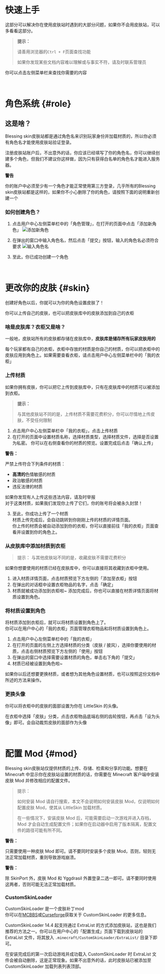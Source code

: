 <br><br>

# 快速上手

这部分可以解决你在使用皮肤站时遇到的大部分问题，如果你不会用皮肤站，可以多看看这部分。

> **提示：**
> 
> 请善用浏览器的`Ctrl + F`页面查找功能
> 
> 如果你发现某些文档内容难以理解或与事实不符，请及时联系管理员

你可以点击左侧菜单栏来查找你需要的内容

<br>

# 角色系统 {#role}

## 这是啥？

Blessing skin皮肤站都是通过角色名来识别玩家身份并加载材质的，所以你必须有角色名才能使用皮肤站验证登录。

注册皮肤站账户后，不出意外的话，你应该已经填写了你的角色名，你可以继续创建多个角色，但我们不建议你这样做，因为只有获得白名单的角色名才能进入服务器。

<div class="yellow-box">
<strong>警告</strong>
<p>你的账户中必须至少有一个角色才能正常使用第三方登录，几乎所有的Blessing skin皮肤站都是这样的，如果你不小心删除了你的角色，请按照下面的说明重新创建一个</p>
</div>

### 如何创建角色？

1. 点击用户中心左侧菜单栏中的「角色管理」，在打开的页面中点击「添加新角色」   ![](../../../img/1.png "添加新角色")

2. 在弹出的窗口中输入角色名，然后点击「提交」按钮，输入的角色名必须符合要求   ![](../../../img/2.png "输入角色名")

3. 至此，你已成功创建一个角色

<br>

# 更改你的皮肤 {#skin}

创建好角色以后，你就可以为你的角色设置皮肤了！

你可以上传自己的皮肤，也可以把皮肤库中的皮肤添加到自己的衣柜

### 啥是皮肤库？衣柜又是啥？

一般地，皮肤站所有的皮肤都存储在皮肤库中，**皮肤库是储存所有玩家皮肤用的**

每个玩家都有自己的衣柜，衣柜中存放的材质是你自己的材质，你可以把衣柜中的皮肤应用到角色上。如果需要查看衣柜，请点击用户中心左侧菜单栏中的「我的衣柜」

### 上传材质

如果你拥有皮肤，你可以把它上传到皮肤库中，只有在皮肤库中的材质可以被添加到衣柜。

> **提示：**
> 
> 与其他皮肤站不同的是，上传材质不需要花费积分，你可以尽情地上传皮肤，不受任何限制

1. 点击用户中心左侧菜单栏中「我的衣柜」，点击上传材质
2. 在打开的页面中设置材质名称，选择材质类型，选择材质文件，选择是否设置为私密。
你可以在右侧查看你的材质的预览。设置完成后点击「确认上传」

<div class="red-box">
<strong>警告：</strong>
<p>严禁上传符合下列条件的材质：</p>
<ul>
<li><strong>高清的</strong>色情敏感的材质</li>
<li>政治敏感的材质</li>
<li>违反法律的材质</li>
</ul>
<p>
如果你发现有人上传这些违法内容，请及时举报<br>
对于这类材质，如果我们发现你上传了它们，你的账号将会被永久封禁！</p>
</div>

3. 至此，你成功上传了一个材质   
   材质上传完成后，会自动跳转到你刚刚上传的材质的详情页面。   
   你上传的材质会被自动添加到你的衣柜，你可以直接前往「我的衣柜」页面查看并设置到你的角色上。   

### 从皮肤库中添加材质到衣柜

> 提示：
> 与其他皮肤站不同的是，收藏皮肤不需要花费积分

如果你想要使用的材质已经在皮肤库中，你可以直接将其收藏到衣柜中使用。

1. 进入材质详情页面，点击材质预览下方左侧的「添加至衣柜」按钮
2. 在弹出的对话框中设置衣柜物品的名字，点击「确定」
3. 材质就被成功添加到衣柜啦~ 添加完成后，你也可以直接在材质详情页面将材质设置到角色。

### 将材质设置到角色

将材质添加到衣柜后，就可以将材质设置到角色上了。   
你可以在用户中心的「我的衣柜」页面管理衣柜物品和将材质设置到角色上。

1. 点击用户中心左侧菜单栏中的「我的衣柜」
2. 在打开的页面的左侧上方选择材质的分类（皮肤 / 披风），选择你要使用的材质，点击右侧材质预览下方左侧的「使用」按钮
3. 在弹出的窗口中选择需要设置材质的角色，单击右下角的「提交」
4. 材质已经被设置到角色啦~

如果你以后还想要更换材质，或者想为其他角色设置材质，也可以按照这份文档中所述的方法来操作。

### 更换头像 

你可以将衣柜中的皮肤的面部设置为你在 LittleSkin 的头像。

在衣柜中选择「皮肤」分类，点击衣柜物品底端右侧的齿轮按钮，再点击「设为头像」即可。会自动裁剪皮肤的面部作为头像

<br>

# 配置 Mod {#mod}

Blessing skin皮肤站仅提供材质的上传、存储、检索和分享的功能。想要在 Minecraft 中显示你在皮肤站设置的材质的话，你需要在 Minecraft 客户端中安装皮肤 Mod 并修改相应的配置文件。

> 提示：
> 
> 如何安装 Mod 请自行搜索，本文不会说明如何安装皮肤 Mod，仅说明如何配置皮肤 Mod，使其从 LittleSkin 加载材质。
>
>在一些情况下，安装皮肤 Mod 后，可能需要启动一次游戏并进入存档，Mod 才会自动生成配置文件；如果你在启动器中启用了版本隔离，配置文件的路径可能有所不同。

<div class="red-box">
    <p><strong>警告：</strong></p>
    <p>只需要使用一种皮肤 Mod 即可。请不要同时安装多个皮肤 Mod，否则，轻则无法正常加载材质，重则导致游戏崩溃。</p>
</div>

<div class="yellow-box">
    <p><strong>警告：</strong><p>
    <p>除 SkinPort 外，皮肤 Mod 和 Yggdrasil 外置登录二选一即可。请不要同时使用这两者，否则可能无法正常加载材质。</p>
</div>

### CustomSkinLoader

CustomSkinLoader 是一个皮肤补丁mod   
你可以在[MCBBS](https://www.mcbbs.net/thread-269807-1-1.html)或[Curseforge](https://www.curseforge.com/minecraft/mc-mods/customskinloader)获取关于 CustomSkinLoader 的更多信息。

CustomSkinLoader 14.4 起支持通过 ExtraList 的方式添加皮肤站，这也是我们推荐的方法之一。你可以在用户中心的「配置生成」页面下载到皮肤站的 ExtraList 文件，将其放入 ```.minecraft/CustomSkinLoader/ExtraList/``` 目录下即可。

在安装完成后的第一次启动游戏并成功载入 CustomSkinLoader 时 ExtraList 文件会被自动删除，这是正常现象。如果不出意外的话，此时皮肤站已被添加至 CustomSkinLoader 加载列表列表顶部。
